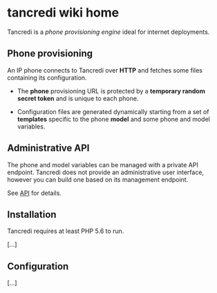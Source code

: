 # tancredi wiki home

Tancredi is a *phone provisioning engine* ideal for internet deployments.

## Phone provisioning

An IP phone connects to Tancredi over **HTTP** and fetches some files containing its configuration.

- The **phone** provisioning URL is protected by a **temporary random secret token** and is unique to each phone.

- Configuration files are generated dynamically starting from a set of **templates** specific to the phone **model** and some phone and model variables.

## Administrative API

The phone and model variables can be managed with a private API endpoint.
Tancredi does not provide an administrative user interface, however you can
build one based on its management endpoint.

See [API](./API.md) for details.

## Installation

Tancredi requires at least PHP 5.6 to run.

[...]

## Configuration

[...]